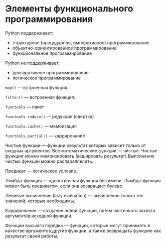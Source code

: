# Элементы функционального программирования

Python поддерживает:
+ структурное (процедурное, императивное) программирование
+ объектно-ориентированное программирование
+ функциональное программирование

Python не поддерживает:
- декларативное программирование
- логическое программирование

`map()` — встроенная функция.

`filter()` — встроенная функция.

`functools` — пакет

`functools.reduce()` — редукция (свертка)

`functools.cache()` — мемоизация

`functools.partial()` — каррирование

Чистые функции — функции результат которых зависит только от входных аргументов. Все математические функции — чистые. Чистые функции можно мемоизировать (кешировать результат).Выполнение чистых функции можно распараллелить.

Предикат — логическое условие.

Лямбда-функция — однострочная функция без имени. Лямбда-функция может быть предикатом, если она возвращает булево.

Ленивые вычисления (lazy evaluation) — вычисление только тех значений, которые необходимы.

Каррирование — создание новой функции, путем частичного захвата аргументов исходной функции.

Функции высшего порядка — функции, которые могут принимать в качестве аргументов другие функции, а также возвращать функцию как результат своей работы.
